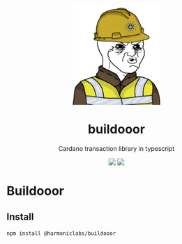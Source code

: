 <p align="center">
    <p align="center">
        <img width="200px" src="./assets/buildooor.png" align="center"/>
        <h1 align="center">buildooor</h1>
    </p>
  <p align="center">Cardano transaction library in typescript</p>

  <p align="center">
    <img src="https://img.shields.io/github/commit-activity/m/HarmonicLabs/buildooor?style=for-the-badge" />
    <a href="https://twitter.com/hlabs_tech">
      <img src="https://img.shields.io/twitter/follow/hlabs_tech?style=for-the-badge&logo=twitter" />
    </a>
  </p>
</p>

# Buildooor

## Install

```bash
npm install @harmoniclabs/buildooor
```